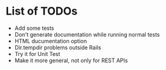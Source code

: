 # List of TODOs
- Add some tests
- Don't generate documentation while running normal tests
- HTML ducumentation option
- Dir.tempdir problems outside Rails
- Try it for Unit Test
- Make it more general, not only for REST APIs

